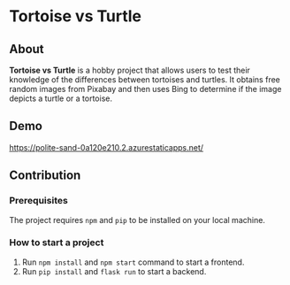 # Tortoise vs Turtle

## About

**Tortoise vs Turtle** is a hobby project that allows users to test their knowledge of the differences between tortoises and turtles. It obtains free random images from Pixabay and then uses Bing to determine if the image depicts a turtle or a tortoise.

## Demo
https://polite-sand-0a120e210.2.azurestaticapps.net/


## Contribution
### Prerequisites

The project requires `npm` and `pip` to be installed on your local machine.

### How to start a project

1. Run `npm install` and `npm start` command to start a frontend.
2. Run `pip install` and `flask run` to start a backend.